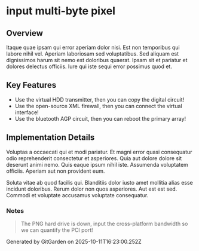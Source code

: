 # input multi-byte pixel

## Overview
Itaque quae ipsam qui error aperiam dolor nisi. Est non temporibus qui labore nihil vel. Aperiam laboriosam sed voluptatibus. Sed aliquam est dignissimos harum sit nemo est doloribus quaerat. Ipsam sit et pariatur et dolores delectus officiis. Iure qui iste sequi error possimus quod et.

## Key Features
- Use the virtual HDD transmitter, then you can copy the digital circuit!
- Use the open-source XML firewall, then you can connect the virtual interface!
- Use the bluetooth AGP circuit, then you can reboot the primary array!

## Implementation Details
Voluptas a occaecati qui et modi pariatur. Et magni error quasi consequatur odio reprehenderit consectetur et asperiores. Quia aut dolore dolore sit deserunt animi nemo. Quis eaque ipsum nihil iste. Assumenda voluptatem officiis. Aperiam aut non provident eum.
 Soluta vitae ab quod facilis qui. Blanditiis dolor iusto amet mollitia alias esse incidunt doloribus. Rerum dolor non quos asperiores. Aut est est sed. Commodi et voluptate accusamus voluptate consequatur.

### Notes
> The PNG hard drive is down, input the cross-platform bandwidth so we can quantify the PCI port!

Generated by GitGarden on 2025-10-11T16:23:00.252Z